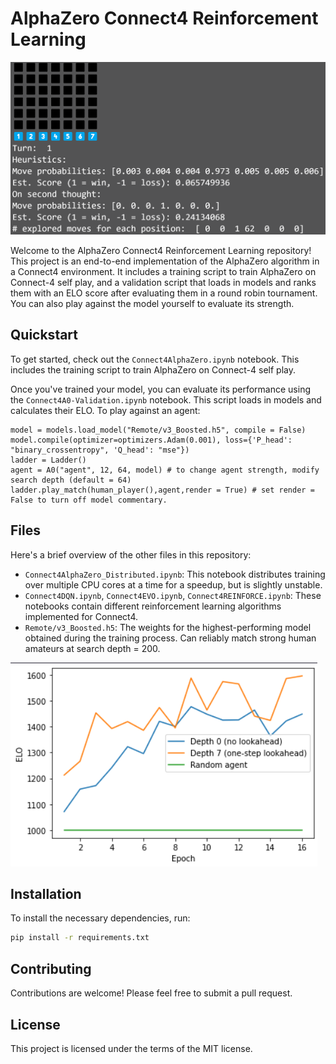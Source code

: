 # AlphaZero Connect4 Reinforcement Learning
![Match between two strong agents](output.gif)

Welcome to the AlphaZero Connect4 Reinforcement Learning repository! This project is an end-to-end implementation of the AlphaZero algorithm in a Connect4 environment. It includes a training script to train AlphaZero on Connect-4 self play, and a validation script that loads in models and ranks them with an ELO score after evaluating them in a round robin tournament. You can also play against the model yourself to evaluate its strength.

## Quickstart

To get started, check out the `Connect4AlphaZero.ipynb` notebook. This includes the training script to train AlphaZero on Connect-4 self play. 

Once you've trained your model, you can evaluate its performance using the `Connect4A0-Validation.ipynb` notebook. This script loads in models and calculates their ELO. To play against an agent:

```
model = models.load_model("Remote/v3_Boosted.h5", compile = False)
model.compile(optimizer=optimizers.Adam(0.001), loss={'P_head': "binary_crossentropy", 'Q_head': "mse"})
ladder = Ladder()
agent = A0("agent", 12, 64, model) # to change agent strength, modify search depth (default = 64)
ladder.play_match(human_player(),agent,render = True) # set render = False to turn off model commentary.
```
## Files

Here's a brief overview of the other files in this repository:

- `Connect4AlphaZero_Distributed.ipynb`: This notebook distributes training over multiple CPU cores at a time for a speedup, but is slightly unstable.
- `Connect4DQN.ipynb`, `Connect4EVO.ipynb`, `Connect4REINFORCE.ipynb`: These notebooks contain different reinforcement learning algorithms implemented for Connect4.
- `Remote/v3_Boosted.h5`: The weights for the highest-performing model obtained during the training process. Can reliably match strong human amateurs at search depth = 200.

![AlphaZero Progress](AlphaZero_Progress.png)

## Installation

To install the necessary dependencies, run:

```bash
pip install -r requirements.txt
```

## Contributing

Contributions are welcome! Please feel free to submit a pull request.

## License

This project is licensed under the terms of the MIT license.